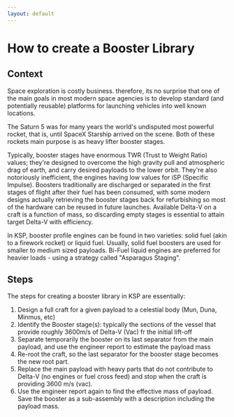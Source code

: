 ```yaml
---
layout: default
---
```

# How to create a Booster Library

## Context
Space exploration is costly business. therefore, its no surprise that one of the main goals in most modern space agencies is to develop standard (and potentially reusable) platforms for launching vehicles into well known locations.

The Saturn 5 was for many years the world's undisputed most powerful rocket, that is, until SpaceX Starship arrived on the scene. Both of these rockets main purpose is as heavy lifter booster stages.  

Typically, booster stages have enormous TWR (Trust to Weight Ratio) values; they're designed to overcome the high gravity pull and atmospheric drag of earth, and carry desired payloads to the lower orbit. They're also notoriously inefficient, the engines having low values for iSP (Specific Impulse). Boosters traditionally are discharged or separated in the first stages of flight after their fuel has been consumed, with some modern designs actually retrieving the booster stages back for refurbishing so most of the hardware can be reused in future launches. Available Delta-V on a craft is a function of mass, so discarding empty stages is essential to attain target Delta-V with efficiency. 

In KSP, booster profile engines can be found in two varieties: solid fuel (akin to a firework rocket) or liquid fuel. Usually, solid fuel boosters are used for smaller to medium sized payloads. Bi-Fuel liquid engines are preferred for heavier loads - using a strategy called "Asparagus Staging".

## Steps
The steps for creating a booster library in KSP are essentially:
1. Design a full craft for a given payload to a celestial body (Mun, Duna, Minmus, etc)
1. Identify the Booster stage(s): typically the sections of the vessel that provide roughly 3600m/s of Delta-V (Vac) fr the initial lift-off
1. Separate temporarily the booster on its last separator from the main payload, and use the engineer report to estimate the payload mass     
1. Re-root the craft, so the last separator for the booster stage becomes the new root part.
1. Replace the main payload with heavy parts that do not contribute to Delta-V (no engines or fuel cross feed) and stop when the craft is providing 3600 m/s (vac).
1. Use the engineer report again to find the effective mass of payload. Save the booster as a sub-assembly with a description including the payload mass.